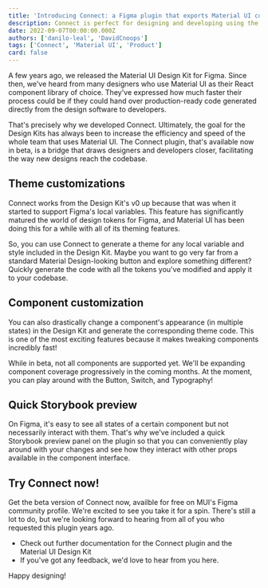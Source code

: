 ```yaml
---
title: 'Introducing Connect: a Figma plugin that exports Material UI code'
description: Connect is perfect for designing and developing using the Material UI React library and Design Kit.
date: 2022-09-07T00:00:00.000Z
authors: ['danilo-leal', 'DavidCnoops']
tags: ['Connect', 'Material UI', 'Product']
card: false
---
```


A few years ago, we released the Material UI Design Kit for Figma.
Since then, we've heard from many designers who use Material UI as their React component library of choice.
They've expressed how much faster their process could be if they could hand over production-ready code generated directly from the design software to developers.

That's precisely why we developed Connect.
Ultimately, the goal for the Design Kits has always been to increase the efficiency and speed of the whole team that uses Material UI.
The Connect plugin, that's available now in beta, is a bridge that draws designers and developers closer, facilitating the way new designs reach the codebase.

## Theme customizations

Connect works from the Design Kit's v0 up because that was when it started to support Figma's local variables.
This feature has significantly matured the world of design tokens for Figma, and Material UI has been doing this for a while with all of its theming features.

So, you can use Connect to generate a theme for any local variable and style included in the Design Kit.
Maybe you want to go very far from a standard Material Design-looking button and explore something different?
Quickly generate the code with all the tokens you've modified and apply it to your codebase.

## Component customization

You can also drastically change a component's appearance (in multiple states) in the Design Kit and generate the corresponding theme code.
This is one of the most exciting features because it makes tweaking components incredibly fast!

While in beta, not all components are supported yet.
We'll be expanding component coverage progressively in the coming months.
At the moment, you can play around with the Button, Switch, and Typography!

## Quick Storybook preview

On Figma, it's easy to see all states of a certain component but not necessarily interact with them.
That's why we've included a quick Storybook preview panel on the plugin so that you can conveniently play around with your changes and see how they interact with other props available in the component interface.

## Try Connect now!

Get the beta version of Connect now, availble for free on MUI's Figma community profile.
We're excited to see you take it for a spin.
There's still a lot to do, but we're looking forward to hearing from all of you who requested this plugin years ago.

- Check out further documentation for the Connect plugin and the Material UI Design Kit
- If you've got any feedback, we'd love to hear from you here.

Happy designing!
